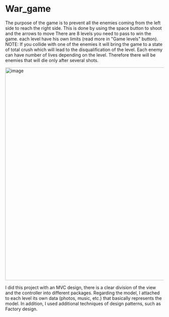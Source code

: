 # War_game
The purpose of the game is to prevent all the enemies
coming from the left side to reach the right side.
This is done by using the space button to shoot and the arrows to move
There are 8 levels you need to pass to win the game.
each level have his own limits (read more in \"Game levels\" button).
NOTE: If you collide with one of the enemies
it will bring the game to a state of total crush
which will lead to the disqualification of the level.
Each enemy can have number of lives depending on the level.
Therefore there will be enemies that will die only after several shots.

<img width="675" alt="image" src="https://github.com/GabiDunaevsky/War_game/assets/79164312/458038e9-74e4-40ce-9a80-bfb479962800">

I did this project with an MVC design, there is a clear division of the view and the controller into different packages. Regarding the model, I attached to each level its own data (photos, music, etc.) that basically represents the model. In addition, I used additional techniques of design patterns, such as Factory design.


